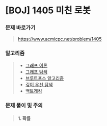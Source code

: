 # [BOJ] 1405 미친 로봇

### 문제 바로가기

>  https://www.acmicpc.net/problem/1405

### 알고리즘

> - [그래프 이론](https://www.acmicpc.net/problem/tag/7)
> - [그래프 탐색](https://www.acmicpc.net/problem/tag/11)
> - [브루트포스 알고리즘](https://www.acmicpc.net/problem/tag/125)
> - [깊이 우선 탐색](https://www.acmicpc.net/problem/tag/127)
> - [백트래킹](https://www.acmicpc.net/problem/tag/5)

### 문제 풀이 및 주의

> #### 1. 확률

> 
